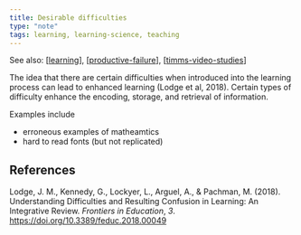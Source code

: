 ```yaml
---
title: Desirable difficulties
type: "note"
tags: learning, learning-science, teaching
---
```


See also: [[learning]], [[productive-failure]], [[timms-video-studies]]

The idea that there are certain difficulties when introduced into the learning process can lead to enhanced learning (Lodge et al, 2018). Certain types of difficulty enhance the encoding, storage, and retrieval of information.

Examples include

- erroneous examples of matheamtics 
- hard to read fonts (but not replicated)

## References

Lodge, J. M., Kennedy, G., Lockyer, L., Arguel, A., & Pachman, M. (2018). Understanding Difficulties and Resulting Confusion in Learning: An Integrative Review. *Frontiers in Education*, *3*. <https://doi.org/10.3389/feduc.2018.00049>

[//begin]: # "Autogenerated link references for markdown compatibility"
[learning]: learning "Learning"
[productive-failure]: ../Teaching/Mathematics/productive-failure "Productive Failure"
[timms-video-studies]: timms-video-studies "TIMMS Video Studies"
[//end]: # "Autogenerated link references"